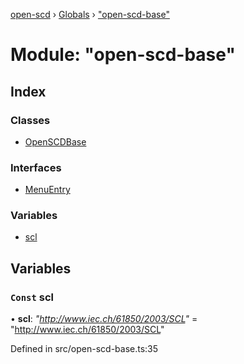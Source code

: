 [open-scd](../README.md) › [Globals](../globals.md) › ["open-scd-base"](_open_scd_base_.md)

# Module: "open-scd-base"

## Index

### Classes

* [OpenSCDBase](../classes/_open_scd_base_.openscdbase.md)

### Interfaces

* [MenuEntry](../interfaces/_open_scd_base_.menuentry.md)

### Variables

* [scl](_open_scd_base_.md#const-scl)

## Variables

### `Const` scl

• **scl**: *"http://www.iec.ch/61850/2003/SCL"* = "http://www.iec.ch/61850/2003/SCL"

Defined in src/open-scd-base.ts:35
